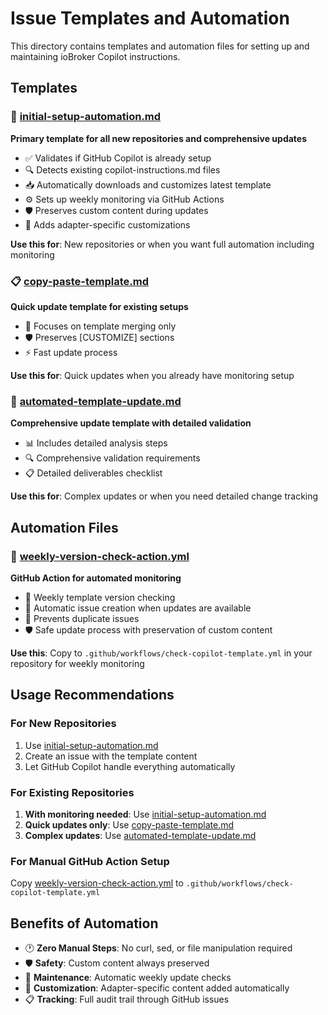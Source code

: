 # Issue Templates and Automation

This directory contains templates and automation files for setting up and maintaining ioBroker Copilot instructions.

## Templates

### 🚀 [initial-setup-automation.md](initial-setup-automation.md)
**Primary template for all new repositories and comprehensive updates**

- ✅ Validates if GitHub Copilot is already setup
- 🔍 Detects existing copilot-instructions.md files
- 📥 Automatically downloads and customizes latest template
- ⚙️ Sets up weekly monitoring via GitHub Actions
- 🛡️ Preserves custom content during updates
- 🎯 Adds adapter-specific customizations

**Use this for**: New repositories or when you want full automation including monitoring

### 📋 [copy-paste-template.md](copy-paste-template.md)
**Quick update template for existing setups**

- 🔄 Focuses on template merging only
- 🛡️ Preserves [CUSTOMIZE] sections
- ⚡ Fast update process

**Use this for**: Quick updates when you already have monitoring setup

### 🔧 [automated-template-update.md](automated-template-update.md)  
**Comprehensive update template with detailed validation**

- 📊 Includes detailed analysis steps
- 🔍 Comprehensive validation requirements
- 📋 Detailed deliverables checklist

**Use this for**: Complex updates or when you need detailed change tracking

## Automation Files

### 🤖 [weekly-version-check-action.yml](weekly-version-check-action.yml)
**GitHub Action for automated monitoring**

- 📅 Weekly template version checking
- 🎯 Automatic issue creation when updates are available
- 🚫 Prevents duplicate issues
- 🛡️ Safe update process with preservation of custom content

**Use this**: Copy to `.github/workflows/check-copilot-template.yml` in your repository for weekly monitoring

## Usage Recommendations

### For New Repositories
1. Use [initial-setup-automation.md](initial-setup-automation.md)
2. Create an issue with the template content
3. Let GitHub Copilot handle everything automatically

### For Existing Repositories  
1. **With monitoring needed**: Use [initial-setup-automation.md](initial-setup-automation.md)
2. **Quick updates only**: Use [copy-paste-template.md](copy-paste-template.md)
3. **Complex updates**: Use [automated-template-update.md](automated-template-update.md)

### For Manual GitHub Action Setup
Copy [weekly-version-check-action.yml](weekly-version-check-action.yml) to `.github/workflows/check-copilot-template.yml`

## Benefits of Automation

- 🕐 **Zero Manual Steps**: No curl, sed, or file manipulation required
- 🛡️ **Safety**: Custom content always preserved  
- 📅 **Maintenance**: Automatic weekly update checks
- 🎯 **Customization**: Adapter-specific content added automatically
- 📋 **Tracking**: Full audit trail through GitHub issues